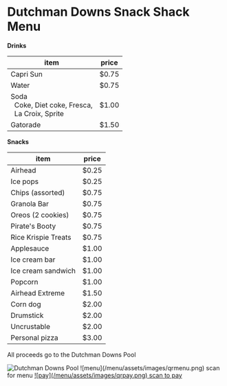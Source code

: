 # Dutchman Downs Snack Shack Menu

**Drinks**

| item                | price |
|---------------------|-------|
| Capri Sun           | $0.75 |
| Water	              | $0.75 |
| Soda<br/>&nbsp;&nbsp;Coke, Diet coke, Fresca,<br/>&nbsp;&nbsp;La Croix, Sprite | $1.00 |
| Gatorade            | $1.50 |

**Snacks**

| item                | price |
|---------------------|-------|
| Airhead             | $0.25 |
| Ice pops            | $0.25 |
| Chips (assorted)    | $0.75 |
| Granola Bar         | $0.75 |
| Oreos (2 cookies)   | $0.75 |
| Pirate's Booty      | $0.75 |
| Rice Krispie Treats | $0.75 |
| Applesauce          | $1.00 |
| Ice cream bar       | $1.00 |
| Ice cream sandwich  | $1.00 |
| Popcorn             | $1.00 |
| Airhead Extreme     | $1.50 |
| Corn dog            | $2.00 |
| Drumstick           | $2.00 |
| Uncrustable         | $2.00 |
| Personal pizza      | $3.00 |

All proceeds go to the Dutchman Downs Pool

<img class="logo" src="/menu/assets/images/dolphin_noyear.png" alt="Dutchman Downs Pool">

<span class="qrcontainer">
    <span class="qrcode qrmenu">
        ![menu](/menu/assets/images/qrmenu.png)
        <span class="qrlabel">scan for menu</span>
    </span>
    <a rel="noreferrer" href="https://venmo.com/u/ddsnackshack">
        <span class="qrcode qrpay">
            ![pay](/menu/assets/images/qrpay.png)
            <span class="qrlabel">scan to pay</span>
        </span>
    </a>
</span>

